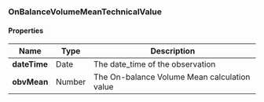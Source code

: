 
[//]: # (CLASS:OnBalanceVolumeMeanTechnicalValue)

[//]: # (KIND:object)

### OnBalanceVolumeMeanTechnicalValue

#### Properties

[//]: # (START_DEFINITION)

Name | Type | Description
------------ | ------------- | -------------
**dateTime** | Date | The date_time of the observation &nbsp;
**obvMean** | Number | The On-balance Volume Mean calculation value &nbsp;

[//]: # (END_DEFINITION)





